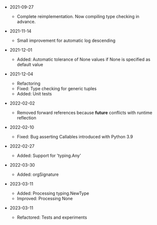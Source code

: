 * 2021-09-27
	* Complete reimplementation. Now compiling type checking in advance.

* 2021-11-14
	* Small improvement for automatic log descending

* 2021-12-01
	* Added: Automatic tolerance of None values if None is specified as default value

* 2021-12-04
	* Refactoring
	* Fixed: Type checking for generic tuples
	* Added: Unit tests

* 2022-02-02
	* Removed forward references because __future__ conflicts with runtime reflection

* 2022-02-10
	* Fixed: Bug asserting Callables introduced with Python 3.9

* 2022-02-27
	* Added: Support for 'typing.Any'

* 2022-03-30
	* Added: orgSignature

* 2023-03-11
	* Added: Processing typing.NewType
	* Improved: Processing None

* 2023-03-11
	* Refactored: Tests and experiments

